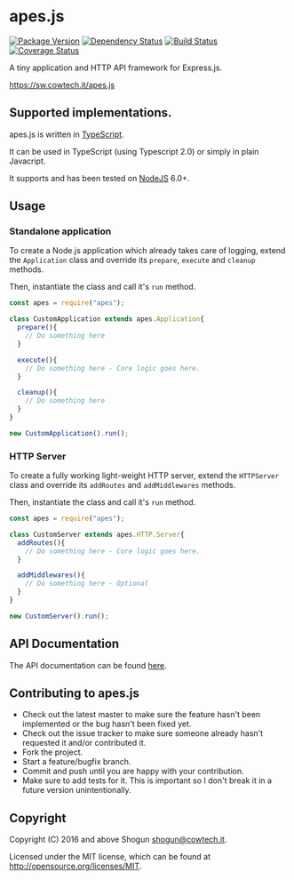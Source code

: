 # apes.js

[![Package Version](https://badge.fury.io/js/apes.png)](http://badge.fury.io/js/apes)
[![Dependency Status](https://gemnasium.com/ShogunPanda/apes.js.png?travis)](https://gemnasium.com/ShogunPanda/apes.js)
[![Build Status](https://secure.travis-ci.org/ShogunPanda/apes.js.png?branch=master)](http://travis-ci.org/ShogunPanda/apes.js)
[![Coverage Status](https://coveralls.io/repos/github/ShogunPanda/apes.js/badge.svg?branch=master)](https://coveralls.io/github/ShogunPanda/apes.js?branch=master)

A tiny application and HTTP API framework for Express.js.

https://sw.cowtech.it/apes.js

## Supported implementations.

apes.js is written in [TypeScript](https://typescriptlang.org). 

It can be used in TypeScript (using Typescript 2.0) or simply in plain Javacript.

It supports and has been tested on [NodeJS](http://nodejs.org) 6.0+.

## Usage

### Standalone application

To create a Node.js application which already takes care of logging, extend the `Application` class and override its `prepare`, `execute` and `cleanup` methods.

Then, instantiate the class and call it's `run` method.
 
```javascript
const apes = require("apes");

class CustomApplication extends apes.Application{
  prepare(){
    // Do something here
  }

  execute(){
    // Do something here - Core logic goes here.
  }

  cleanup(){
    // Do something here
  }
}

new CustomApplication().run();
```

### HTTP Server

To create a fully working light-weight HTTP server, extend the `HTTPServer` class and override its `addRoutes` and `addMiddlewares` methods.

Then, instantiate the class and call it's `run` method.

```javascript
const apes = require("apes");

class CustomServer extends apes.HTTP.Server{
  addRoutes(){
    // Do something here - Core logic goes here.
  }

  addMiddlewares(){
    // Do something here - Optional
  }
}

new CustomServer().run();
```

## API Documentation

The API documentation can be found [here](https://shogunpanda.github.io/apes.js).

## Contributing to apes.js

* Check out the latest master to make sure the feature hasn't been implemented or the bug hasn't been fixed yet.
* Check out the issue tracker to make sure someone already hasn't requested it and/or contributed it.
* Fork the project.
* Start a feature/bugfix branch.
* Commit and push until you are happy with your contribution.
* Make sure to add tests for it. This is important so I don't break it in a future version unintentionally.

## Copyright

Copyright (C) 2016 and above Shogun <shogun@cowtech.it>.

Licensed under the MIT license, which can be found at http://opensource.org/licenses/MIT.
